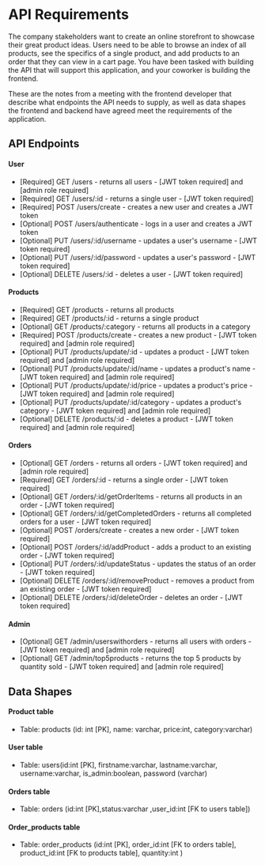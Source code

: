 # API Requirements
The company stakeholders want to create an online storefront to showcase their great product ideas. Users need to be able to browse an index of all products, see the specifics of a single product, and add products to an order that they can view in a cart page. You have been tasked with building the API that will support this application, and your coworker is building the frontend.

These are the notes from a meeting with the frontend developer that describe what endpoints the API needs to supply, as well as data shapes the frontend and backend have agreed meet the requirements of the application. 

## API Endpoints
#### User
- [Required] GET /users - returns all users - [JWT token required] and [admin role required]
- [Required] GET /users/:id - returns a single user - [JWT token required]
- [Required] POST /users/create - creates a new user and creates a JWT token
- [Optional] POST /users/authenticate - logs in a user and creates a JWT token
- [Optional] PUT /users/:id/username - updates a user's username - [JWT token required]
- [Optional] PUT /users/:id/password - updates a user's password - [JWT token required]
- [Optional] DELETE /users/:id - deletes a user - [JWT token required]

#### Products
- [Required] GET /products - returns all products
- [Required] GET /products/:id - returns a single product
- [Optional] GET /products/:category - returns all products in a category
- [Required] POST /products/create - creates a new product - [JWT token required] and [admin role required]
- [Optional] PUT /products/update/:id - updates a product - [JWT token required] and [admin role required]
- [Optional] PUT /products/update/:id/name - updates a product's name - [JWT token required] and [admin role required]
- [Optional] PUT /products/update/:id/price - updates a product's price - [JWT token required] and [admin role required]
- [Optional] PUT /products/update/:id/category - updates a product's category - [JWT token required] and [admin role required]
- [Optional] DELETE /products/:id - deletes a product - [JWT token required] and [admin role required]

#### Orders
- [Optional] GET /orders - returns all orders - [JWT token required] and [admin role required]
- [Required] GET /orders/:id - returns a single order - [JWT token required]
- [Optional] GET /orders/:id/getOrderItems - returns all products in an order - [JWT token required]
- [Optional] GET /orders/:id/getCompletedOrders - returns all completed orders for a user - [JWT token required]
- [Optional] POST /orders/create - creates a new order - [JWT token required]
- [Optional] POST /orders/:id/addProduct - adds a product to an existing order - [JWT token required]
- [Optional] PUT /orders/:id/updateStatus - updates the status of an order - [JWT token required]
- [Optional] DELETE /orders/:id/removeProduct - removes a product from an existing order - [JWT token required]
- [Optional] DELETE /orders/:id/deleteOrder - deletes an order - [JWT token required]

#### Admin
- [Optional] GET /admin/userswithorders - returns all users with orders - [JWT token required] and [admin role required]
- [Optional] GET /admin/top5products - returns the top 5 products by quantity sold - [JWT token required] and [admin role required]


<!-- #### Products
- Index 
- Show
- Create [token required]
- [OPTIONAL] Top 5 most popular products 
- [OPTIONAL] Products by category (args: product category)

#### Users
- Index [token required]
- Show [token required]
- Create N[token required]

#### Orders
- Current Order by user (args: user id)[token required]
- [OPTIONAL] Completed Orders by user (args: user id)[token required] -->

## Data Shapes
#### Product table
- Table: products (id: int [PK], name: varchar, price:int, category:varchar)

#### User table
- Table: users(id:int [PK], firstname:varchar, lastname:varchar, username:varchar, is_admin:boolean, password (varchar)

#### Orders table
- Table: orders (id:int [PK],status:varchar ,user_id:int [FK to users table])

#### Order_products table
- Table: order_products (id:int [PK], order_id:int [FK to orders table], product_id:int [FK to products table], quantity:int )

